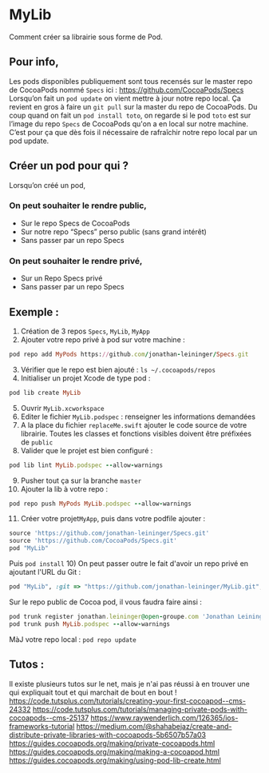 # MyLib

Comment créer sa librairie sous forme de Pod.


## Pour info, 
Les pods disponibles publiquement sont tous recensés sur le master repo de CocoaPods nommé `Specs` ici : https://github.com/CocoaPods/Specs 
Lorsqu’on fait un `pod update` on vient mettre à jour notre repo local. Ça revient en gros à faire un `git pull` sur la master du repo de CocoaPods. 
Du coup quand on fait un `pod install toto`, on regarde si le pod `toto` est sur l’image du repo `Specs` de CocoaPods qu'on a en local sur notre machine. C’est pour ça que dès fois il nécessaire de rafraîchir notre repo local par un pod update.


## Créer un pod pour qui ?
Lorsqu’on créé un pod, 

### On peut souhaiter le rendre public, 
* Sur le repo Specs de CocoaPods 
* Sur notre repo “Specs” perso public (sans grand intérêt)
* Sans passer par un repo Specs

### On peut souhaiter le rendre privé,
* Sur un Repo Specs privé
* Sans passer par un repo Specs


## Exemple :
1) Création de 3 repos `Specs`, `MyLib`, `MyApp`
2) Ajouter votre repo privé à pod sur votre machine : 
```ruby
pod repo add MyPods https://github.com/jonathan-leininger/Specs.git
``````
3) Vérifier que le repo est bien ajouté : `ls ~/.cocoapods/repos`
4) Initialiser un projet Xcode de type pod : 
```ruby
pod lib create MyLib
``````
5) Ouvrir `MyLib.xcworkspace`
6) Editer le fichier `MyLib.podspec` : renseigner les informations demandées
7) A la place du fichier `replaceMe.swift` ajouter le code source de votre librairie. Toutes les classes et fonctions visibles doivent être préfixées de `public`
8) Valider que le projet est bien configuré : 
```ruby
pod lib lint MyLib.podspec --allow-warnings
``````
9) Pusher tout ça sur la branche `master`
10) Ajouter la lib à votre repo : 
```ruby
pod repo push MyPods MyLib.podspec --allow-warnings
``````
11) Créer votre projet`MyApp`, puis dans votre podfile ajouter :
```ruby
source 'https://github.com/jonathan-leininger/Specs.git'
source 'https://github.com/CocoaPods/Specs.git'
pod "MyLib"
``````
Puis `pod install`
10) On peut passer outre le fait d'avoir un repo privé en ajoutant l'URL du Git : 
```ruby
pod "MyLib", :git => "https://github.com/jonathan-leininger/MyLib.git", :tag => '0.9.3'
``````
Sur le repo public de Cocoa pod, il vous faudra faire ainsi :
```ruby
pod trunk register jonathan.leininger@open-groupe.com 'Jonathan Leininger'
pod trunk push MyLib.podspec --allow-warnings
``````
MàJ votre repo local : `pod repo update`


## Tutos :
Il existe plusieurs tutos sur le net, mais je n'ai pas réussi à en trouver une qui expliquait tout et qui marchait de bout en bout !
https://code.tutsplus.com/tutorials/creating-your-first-cocoapod--cms-24332
https://code.tutsplus.com/tutorials/managing-private-pods-with-cocoapods--cms-25137
https://www.raywenderlich.com/126365/ios-frameworks-tutorial
https://medium.com/@shahabejaz/create-and-distribute-private-libraries-with-cocoapods-5b6507b57a03
https://guides.cocoapods.org/making/private-cocoapods.html
https://guides.cocoapods.org/making/making-a-cocoapod.html
https://guides.cocoapods.org/making/using-pod-lib-create.html
